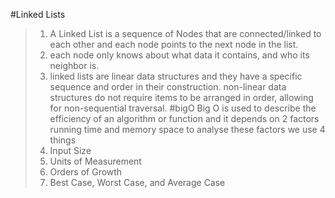 #Linked Lists
>1. A Linked List is a sequence of Nodes that are connected/linked to each other and each node points to the next node in the list.
>2. each node only knows about what data it contains, and who its neighbor is.
>3. linked lists are linear data structures and they have a specific sequence and order in their construction. non-linear data structures do not require items to be arranged in order, allowing for non-sequential traversal.
#bigO
>Big O is used to describe the efficiency of an algorithm or function and it depends on 2 factors running time and memory space to analyse these factors we use 4 things 
>1. Input Size
>2. Units of Measurement
>3. Orders of Growth
>4. Best Case, Worst Case, and Average Case
